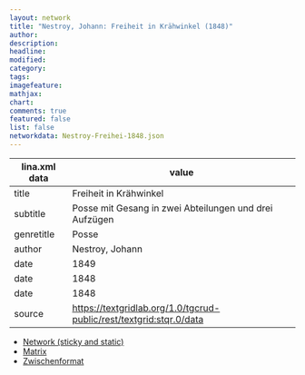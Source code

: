 ```yaml
---
layout: network
title: "Nestroy, Johann: Freiheit in Krähwinkel (1848)"
author:
description:
headline:
modified:
category:
tags:
imagefeature: 
mathjax: 
chart: 
comments: true
featured: false
list: false
networkdata: Nestroy-Freihei-1848.json
---
```

lina.xml data  | value
------------- | -------------
title|Freiheit in Krähwinkel
subtitle|Posse mit Gesang in zwei Abteilungen und drei Aufzügen
genretitle|Posse
author|Nestroy, Johann
date|1849
date|1848
date|1848
source|https://textgridlab.org/1.0/tgcrud-public/rest/textgrid:stqr.0/data


* [Network (sticky and static)](/network0008)
* [Matrix](/matrix0008)
* [Zwischenformat](/lina0008 )
